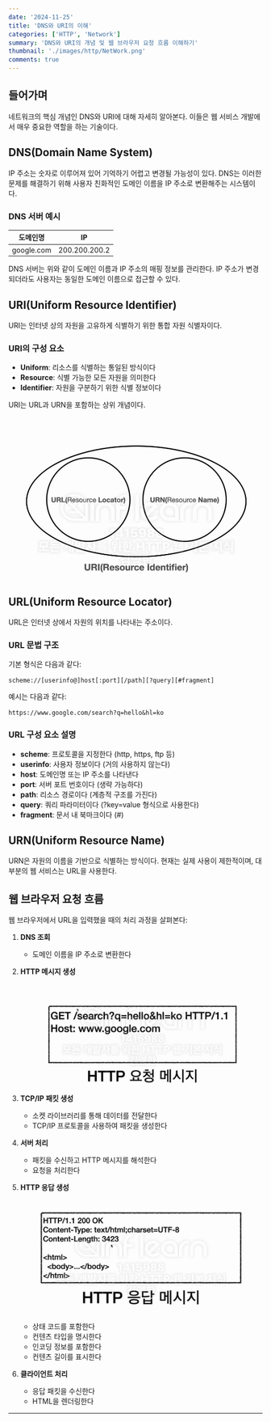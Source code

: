 ```yaml
---
date: '2024-11-25'
title: 'DNS와 URI의 이해'
categories: ['HTTP', 'Network']
summary: 'DNS와 URI의 개념 및 웹 브라우저 요청 흐름 이해하기'
thumbnail: './images/http/NetWork.png'
comments: true
---
```


## 들어가며

네트워크의 핵심 개념인 DNS와 URI에 대해 자세히 알아본다. 이들은 웹 서비스 개발에서 매우 중요한 역할을 하는 기술이다.

## DNS(Domain Name System)

IP 주소는 숫자로 이루어져 있어 기억하기 어렵고 변경될 가능성이 있다. DNS는 이러한 문제를 해결하기 위해 사용자 친화적인 도메인 이름을 IP 주소로 변환해주는 시스템이다.

### DNS 서버 예시

| 도메인명 | IP |
|:---:|:---:|
| google.com | 200.200.200.2 |

DNS 서버는 위와 같이 도메인 이름과 IP 주소의 매핑 정보를 관리한다. IP 주소가 변경되더라도 사용자는 동일한 도메인 이름으로 접근할 수 있다.

## URI(Uniform Resource Identifier)

URI는 인터넷 상의 자원을 고유하게 식별하기 위한 통합 자원 식별자이다.

### URI의 구성 요소

- **Uniform**: 리소스를 식별하는 통일된 방식이다
- **Resource**: 식별 가능한 모든 자원을 의미한다
- **Identifier**: 자원을 구분하기 위한 식별 정보이다

URI는 URL과 URN을 포함하는 상위 개념이다.

![URI 구조](./images/http/URi.png)

## URL(Uniform Resource Locator)

URL은 인터넷 상에서 자원의 위치를 나타내는 주소이다.

### URL 문법 구조

기본 형식은 다음과 같다:
```
scheme://[userinfo@]host[:port][/path][?query][#fragment]
```

예시는 다음과 같다:
```
https://www.google.com/search?q=hello&hl=ko
```

### URL 구성 요소 설명

- **scheme**: 프로토콜을 지정한다 (http, https, ftp 등)
- **userinfo**: 사용자 정보이다 (거의 사용하지 않는다)
- **host**: 도메인명 또는 IP 주소를 나타낸다
- **port**: 서버 포트 번호이다 (생략 가능하다)
- **path**: 리소스 경로이다 (계층적 구조를 가진다)
- **query**: 쿼리 파라미터이다 (?key=value 형식으로 사용한다)
- **fragment**: 문서 내 북마크이다 (#)

## URN(Uniform Resource Name)

URN은 자원의 이름을 기반으로 식별하는 방식이다. 현재는 실제 사용이 제한적이며, 대부분의 웹 서비스는 URL을 사용한다.

## 웹 브라우저 요청 흐름

웹 브라우저에서 URL을 입력했을 때의 처리 과정을 살펴본다:

1. **DNS 조회**
   - 도메인 이름을 IP 주소로 변환한다

2. **HTTP 메시지 생성**
   ![HTTP 요청 메시지](./images/http/http_req.png)

3. **TCP/IP 패킷 생성**
   - 소켓 라이브러리를 통해 데이터를 전달한다
   - TCP/IP 프로토콜을 사용하여 패킷을 생성한다

4. **서버 처리**
   - 패킷을 수신하고 HTTP 메시지를 해석한다
   - 요청을 처리한다

5. **HTTP 응답 생성**
   ![HTTP 응답 메시지](./images/http/http_res.png)
   - 상태 코드를 포함한다
   - 컨텐츠 타입을 명시한다
   - 인코딩 정보를 포함한다
   - 컨텐츠 길이를 표시한다

6. **클라이언트 처리**
   - 응답 패킷을 수신한다
   - HTML을 렌더링한다

---